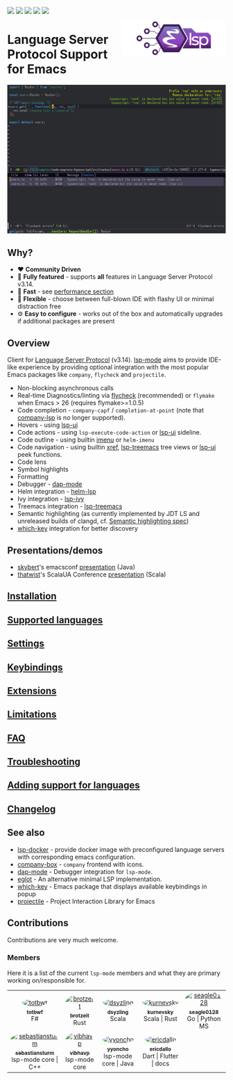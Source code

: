 [![](https://melpa.org/packages/lsp-mode-badge.svg)](https://melpa.org/#/lsp-mode)
[![](https://stable.melpa.org/packages/lsp-mode-badge.svg)](https://stable.melpa.org/#/lsp-mode)
[![](https://badges.gitter.im/emacs-lsp/lsp-mode.svg)](https://gitter.im/emacs-lsp/lsp-mode)
[![](https://travis-ci.org/emacs-lsp/lsp-mode.svg?branch=master>)](https://travis-ci.org/emacs-lsp/lsp-mode)
[![](https://coveralls.io/repos/github/emacs-lsp/lsp-mode/badge.svg)](https://coveralls.io/github/emacs-lsp/lsp-mode)

<img src="examples/logo.png" width="240" align="right">

# Language Server Protocol Support for Emacs

![LSP mode](examples/head.png)

## Why?

  - :heart: **Community Driven**
  - :gem: **Fully featured** - supports **all** features in Language
    Server Protocol v3.14.
  - :rocket: **Fast** - see [performance
    section](https://emacs-lsp.github.io/lsp-mode/page/installation/#performance)
  - :star2: **Flexible** - choose between full-blown IDE with flashy UI
    or minimal distraction free
  - :gear: **Easy to configure** - works out of the box and
    automatically upgrades if additional packages are present

## Overview

Client for [Language Server
Protocol](https://github.com/Microsoft/language-server-protocol/)
(v3.14). [lsp-mode](https://emacs-lsp.github.io/lsp-mode) aims to
provide IDE-like experience by providing optional integration with the
most popular Emacs packages like `company`, `flycheck` and `projectile`.

  - Non-blocking asynchronous calls
  - Real-time Diagnostics/linting via
    [flycheck](https://github.com/flycheck/flycheck) (recommended) or
    `flymake` when Emacs \> 26 (requires flymake\>=1.0.5)
  - Code completion - `company-capf` / `completion-at-point` (note that
    [company-lsp](https://github.com/tigersoldier/company-lsp) is no
    longer supported).
  - Hovers - using [lsp-ui](https://emacs-lsp.github.io/lsp-ui)
  - Code actions - using `lsp-execute-code-action` or
    [lsp-ui](https://emacs-lsp.github.io/lsp-ui) sideline.
  - Code outline - using builtin
    [imenu](https://www.gnu.org/software/emacs/manual/html_node/emacs/Imenu.html)
    or `helm-imenu`
  - Code navigation - using builtin
    [xref](https://www.gnu.org/software/emacs/manual/html_node/emacs/Xref.html),
    [lsp-treemacs](https://github.com/emacs-lsp/lsp-treemacs) tree views
    or [lsp-ui](https://emacs-lsp.github.io/lsp-ui) peek functions.
  - Code lens
  - Symbol highlights
  - Formatting
  - Debugger - [dap-mode](https://emacs-lsp.github.io/dap-mode/)
  - Helm integration -
    [helm-lsp](https://github.com/emacs-lsp/helm-lsp/)
  - Ivy integration - [lsp-ivy](https://github.com/emacs-lsp/lsp-ivy/)
  - Treemacs integration -
    [lsp-treemacs](https://github.com/emacs-lsp/lsp-treemacs)
  - Semantic highlighting (as currently implemented by JDT LS and
    unreleased builds of clangd, cf. [Semantic highlighting
    spec](https://github.com/microsoft/vscode-languageserver-node/pull/367))
  - [which-key](https://github.com/justbur/emacs-which-key/) integration
    for better discovery

## Presentations/demos

  - [skybert](https://github.com/skybert)'s emacsconf
    [presentation](https://media.emacsconf.org/2019/19.html) (Java)
  - [thatwist](https://github.com/thatwist)'s ScalaUA Conference
    [presentation](https://www.youtube.com/watch?v=x7ey0ifcqAg&feature=youtu.be)
    (Scala)

## [Installation](https://emacs-lsp.github.io/lsp-mode/page/installation)

## [Supported languages](https://emacs-lsp.github.io/lsp-mode/page/languages)

## [Settings](https://emacs-lsp.github.io/lsp-mode/page/settings)

## [Keybindings](https://emacs-lsp.github.io/lsp-mode/page/keybindings)

## [Extensions](https://emacs-lsp.github.io/lsp-mode/page/extensions/)

## [Limitations](https://emacs-lsp.github.io/lsp-mode/page/limitations/)

## [FAQ](https://emacs-lsp.github.io/lsp-mode/page/faq/)

## [Troubleshooting](https://emacs-lsp.github.io/lsp-mode/page/troubleshooting/)

## [Adding support for languages](https://emacs-lsp.github.io/lsp-mode/page/adding-new-language/)

## [Changelog](https://emacs-lsp.github.io/lsp-mode/page/CHANGELOG/)

## See also

  - [lsp-docker](https://github.com/emacs-lsp/lsp-docker/) - provide
    docker image with preconfigured language servers with corresponding
    emacs configuration.
  - [company-box](https://github.com/sebastiencs/company-box/) -
    `company` frontend with icons.
  - [dap-mode](https://github.com/emacs-lsp/dap-mode) - Debugger
    integration for `lsp-mode`.
  - [eglot](https://github.com/joaotavora/eglot) - An alternative
    minimal LSP implementation.
  - [which-key](https://github.com/justbur/emacs-which-key/) - Emacs
    package that displays available keybindings in popup
  - [projectile](https://github.com/bbatsov/projectile/) - Project
    Interaction Library for Emacs

## Contributions

Contributions are very much welcome.

### Members

Here it is a list of the current `lsp-mode` members and what they are
primary working on/responsible for.

<table>
  <tr>
    <td align="center">
      <a href="https://github.com/totbwf">
        <img src="https://github.com/totbwf.png" width="100px;" style="border-radius: 50%;" alt="totbwf"/>
        <br/>
        <sub><b>totbwf</b></sub>
      </a>
      <br/>
      F#
    </td>
    <td align="center">
      <a href="https://github.com/brotzeit">
        <img src="https://github.com/brotzeit.png" width="100px;" style="border-radius: 50%;" alt="brotzeit"/>
        <br/>
        <sub><b>brotzeit</b></sub>
      </a>
      <br/>
      Rust
    </td>
    <td align="center">
      <a href="https://github.com/dsyzling">
        <img src="https://github.com/dsyzling.png" width="100px;" style="border-radius: 50%;" alt="dsyzling"/>
        <br/>
        <sub><b>dsyzling</b></sub>
      </a>
      <br/>
      Scala
    </td>
    <td align="center">
      <a href="https://github.com/kurnevsky">
        <img src="https://github.com/kurnevsky.png" width="100px;" style="border-radius: 50%;" alt="kurnevsky"/>
        <br/>
        <sub><b>kurnevsky</b></sub>
      </a>
      <br/>
      Scala | Rust
    </td>
    <td align="center">
      <a href="https://github.com/seagle0128">
        <img src="https://github.com/seagle0128.png" width="100px;" style="border-radius: 50%;" alt="seagle0128"/>
        <br/>
        <sub><b>seagle0128</b></sub>
      </a>
      <br/>
      Go | Python MS
    </td>
  </tr>
  <tr>
    <td align="center">
      <a href="https://github.com/sebastiansturm">
        <img src="https://github.com/sebastiansturm.png" width="100px;" style="border-radius: 50%;" alt="sebastiansturm"/>
        <br/>
        <sub><b>sebastiansturm</b></sub>
      </a>
      <br/>
      lsp-mode core | C++
    </td>
    <td align="center">
      <a href="https://github.com/vibhavp">
        <img src="https://github.com/vibhavp.png" width="100px;" style="border-radius: 50%;" alt="vibhavp"/>
        <br/>
        <sub><b>vibhavp</b></sub>
      </a>
      <br/>
      lsp-mode core
    </td>
    <td align="center">
      <a href="https://github.com/yyoncho">
        <img src="https://github.com/yyoncho.png" width="100px;" style="border-radius: 50%;" alt="yyoncho"/>
        <br/>
        <sub><b>yyoncho</b></sub>
      </a>
      <br/>
      lsp-mode core | Java
    </td>
    <td align="center">
      <a href="https://github.com/ericdallo">
        <img src="https://github.com/ericdallo.png" width="100px;" style="border-radius: 50%;" alt="ericdallo"/>
        <br/>
        <sub><b>ericdallo</b></sub>
      </a>
      <br/>
      Dart | Flutter | docs
    </td>
  </tr>
</table>
